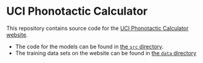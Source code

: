 # UCI Phonotactic Calculator

This repository contains source code for the [UCI Phonotactic Calculator website](https://phonotactics.socsci.uci.edu/).

* The code for the models can be found in [the `src` directory](https://github.com/connormayer/uci_phonotactic_calculator/tree/main/src).
* The training data sets on the website can be found in [the `data` directory](https://github.com/connormayer/uci_phonotactic_calculator/tree/main/data)
